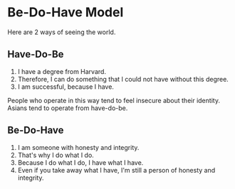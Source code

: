 # Be-Do-Have Model

Here are 2 ways of seeing the world.

## Have-Do-Be

1. I have a degree from Harvard.
2. Therefore, I can do something that I could not have without this degree.
3. I am successful, because I have.

People who operate in this way tend to feel insecure about their identity. Asians tend to operate from have-do-be.

## Be-Do-Have

1. I am someone with honesty and integrity.
2. That's why I do what I do.
3. Because I do what I do, I have what I have.
4. Even if you take away what I have, I'm still a person of honesty and integrity.
